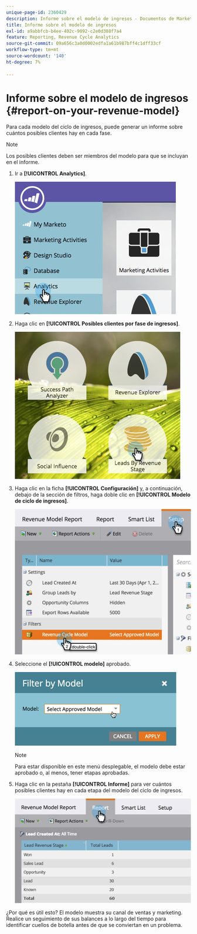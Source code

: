 ```yaml
---
unique-page-id: 2360429
description: Informe sobre el modelo de ingresos - Documentos de Marketo - Documentación del producto
title: Informe sobre el modelo de ingresos
exl-id: a9abbfcb-b4ee-402c-9092-c2e0d388f7a4
feature: Reporting, Revenue Cycle Analytics
source-git-commit: 09a656c3a0d0002edfa1a61b987bff4c1dff33cf
workflow-type: tm+mt
source-wordcount: '140'
ht-degree: 7%

---
```


# Informe sobre el modelo de ingresos {#report-on-your-revenue-model}

Para cada modelo del ciclo de ingresos, puede generar un informe sobre cuántos posibles clientes hay en cada fase.

>[!NOTE]
>
>Los posibles clientes deben ser miembros del modelo para que se incluyan en el informe.

1. Ir a **[!UICONTROL Analytics]**.

   ![](assets/image2015-4-29-16-3a8-3a14.png)

1. Haga clic en **[!UICONTROL Posibles clientes por fase de ingresos]**.

   ![](assets/image2015-4-29-16-3a15-3a3.png)

1. Haga clic en la ficha **[!UICONTROL Configuración]** y, a continuación, debajo de la sección de filtros, haga doble clic en **[!UICONTROL Modelo de ciclo de ingresos]**.

   ![](assets/image2015-4-29-16-3a37-3a57.png)

1. Seleccione el **[!UICONTROL modelo]** aprobado.

   ![](assets/image2015-4-29-16-3a40-3a34.png)

   >[!NOTE]
   >
   >Para estar disponible en este menú desplegable, el modelo debe estar aprobado o, al menos, tener etapas aprobadas.

1. Haga clic en la pestaña **[!UICONTROL Informe]** para ver cuántos posibles clientes hay en cada etapa del modelo del ciclo de ingresos.

   ![](assets/image2015-4-29-16-3a51-3a29.png)

¿Por qué es útil esto? El modelo muestra su canal de ventas y marketing. Realice un seguimiento de sus balances a lo largo del tiempo para identificar cuellos de botella antes de que se conviertan en un problema.
